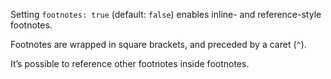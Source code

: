 Setting `footnotes: true` (default: `false`) enables inline- and
reference-style footnotes.

Footnotes are wrapped in square brackets, and preceded by a caret (`^`).

It’s possible to reference other footnotes inside footnotes.
